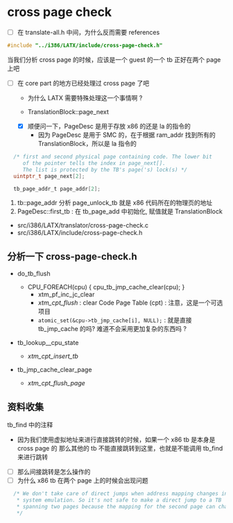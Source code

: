 # cross page check
- [ ] 在 translate-all.h 中间，为什么反而需要 references
```c
#include "../i386/LATX/include/cross-page-check.h"
```

当我们分析 cross page 的时候，应该是一个 guest 的一个 tb 正好在两个 page 上吧

- [ ] 在 core part 的地方已经处理过 cross page 了吧
  - 为什么 LATX 需要特殊处理这一个事情啊 ?

  - TranslationBlock::page_next
  - [x] 顺便问一下，PageDesc 是用于存放 x86 的还是 la 的指令的
    - 因为 PageDesc 是用于 SMC 的，在于根据 ram_addr 找到所有的 TranslationBlock，所以是 la 指令的

```c
  /* first and second physical page containing code. The lower bit
     of the pointer tells the index in page_next[].
     The list is protected by the TB's page('s) lock(s) */
  uintptr_t page_next[2];

  tb_page_addr_t page_addr[2];
```

1. tb::page_addr 分析 page_unlock_tb  就是 x86 代码所在的物理页的地址
2. PageDesc::first_tb : 在 tb_page_add 中初始化, 赋值就是 TranslationBlock

- src/i386/LATX/translator/cross-page-check.c
- src/i386/LATX/include/cross-page-check.h

## 分析一下 cross-page-check.h

- do_tb_flush
  - CPU_FOREACH(cpu) { cpu_tb_jmp_cache_clear(cpu); }
    - xtm_pf_inc_jc_clear
    - *xtm_cpt_flush* : clear Code Page Table (cpt) : 注意，这是一个可选项目
    - `atomic_set(&cpu->tb_jmp_cache[i], NULL);` : 就是直接 tb_jmp_cache 的吗? 难道不会采用更加复杂的东西吗 ?

- tb_lookup__cpu_state
  - *xtm_cpt_insert_tb*

- tb_jmp_cache_clear_page
  - *xtm_cpt_flush_page*

## 资料收集
tb_find 中的注释
- 因为我们使用虚拟地址来进行直接跳转的时候，如果一个 x86 tb 是本身是 cross page 的
那么其他的 tb 不能直接跳转到这里，也就是不能调用 tb_find 来进行跳转
- [ ] 那么间接跳转是怎么操作的
- [ ] 为什么 x86 tb 在两个 page 上的时候会出现问题

```c
  /* We don't take care of direct jumps when address mapping changes in
   * system emulation. So it's not safe to make a direct jump to a TB
   * spanning two pages because the mapping for the second page can change.
   */
```
